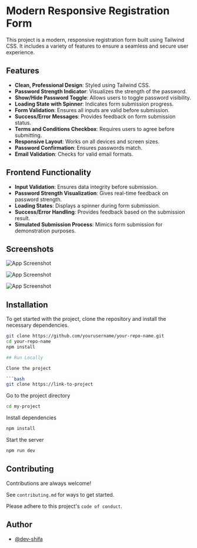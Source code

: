 # Modern Responsive Registration Form

This project is a modern, responsive registration form built using Tailwind CSS. It includes a variety of features to ensure a seamless and secure user experience.

## Features

- **Clean, Professional Design**: Styled using Tailwind CSS.
- **Password Strength Indicator**: Visualizes the strength of the password.
- **Show/Hide Password Toggle**: Allows users to toggle password visibility.
- **Loading State with Spinner**: Indicates form submission progress.
- **Form Validation**: Ensures all inputs are valid before submission.
- **Success/Error Messages**: Provides feedback on form submission status.
- **Terms and Conditions Checkbox**: Requires users to agree before submitting.
- **Responsive Layout**: Works on all devices and screen sizes.
- **Password Confirmation**: Ensures passwords match.
- **Email Validation**: Checks for valid email formats.

## Frontend Functionality

- **Input Validation**: Ensures data integrity before submission.
- **Password Strength Visualization**: Gives real-time feedback on password strength.
- **Loading States**: Displays a spinner during form submission.
- **Success/Error Handling**: Provides feedback based on the submission result.
- **Simulated Submission Process**: Mimics form submission for demonstration purposes.


## Screenshots

![App Screenshot](https://i.postimg.cc/63P8vNBm/Whats-App-Image-2024-12-18-at-13-53-30-aa1ae505.jpg)

![App Screenshot](https://i.postimg.cc/KzNt1Yzr/Whats-App-Image-2024-12-18-at-13-59-54-2303d1b4.jpg)


![App Screenshot](https://i.postimg.cc/htt4ntWR/Whats-App-Image-2024-12-18-at-14-01-33-f5e735d0.jpg)




## Installation

To get started with the project, clone the repository and install the necessary dependencies.

```bash
git clone https://github.com/yourusername/your-repo-name.git
cd your-repo-name
npm install

## Run Locally

Clone the project

```bash
git clone https://link-to-project
```

Go to the project directory

```bash
cd my-project
```

Install dependencies

```bash
npm install
```

Start the server

```bash
npm run dev
```

## Contributing

Contributions are always welcome!

See `contributing.md` for ways to get started.

Please adhere to this project's `code of conduct`.

## Author

- [@dev-shifa](https://www.github.com/dev-shifa)
